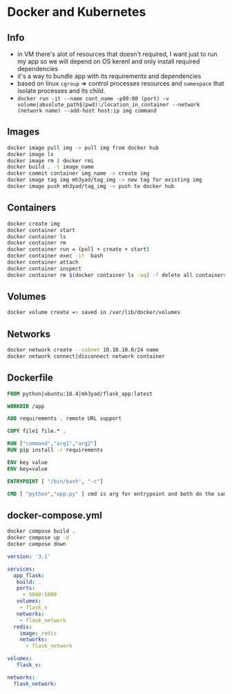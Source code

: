 # Docker and Kubernetes

## Info

* in VM there's alot of resources that doesn't required, I want just to run my app so we will depend on OS kerenl and only install required dependencies
* it's a way to bundle app with its requirements and dependencies
* based on linux `cgroup` => control processes resources and `namespace` that isolate processes and its child.
* `docker run -it --name cont_name -p80:80 (port) -v volume|absolute_path$(pwd):/location_in_container --network (network name) --add-host host:ip img command`

## Images

```bash
docker image pull img -> pull img from docker hub 
docker image ls
docker image rm | docker rmi
docker build . -t image_name
docker commit container img_name -> create img
docker image tag img mh3yad/tag_img -> new tag for existing img
docker image push mh3yad/tag_img -> push to docker hub
```

## Containers

```bash
docker create img 
docker container start
docker container ls
docker container rm
docker container run = (pull + create + start)
docker container exec -it  bash
docker container attach
docker container inspect
docker container rm $(docker container ls -aq) -f delete all containers

```

## Volumes

```bash
docker volume create => saved in /var/lib/docker/volumes
```

## Networks

```bash
docker network create --subnet 10.10.10.0/24 name 
docker network connect|disconnect network container
```

## Dockerfile

```dockerfile
FROM python|ubuntu:18.4|mh3yad/flask_app:latest

WORKDIR /app

ADD requirements . remote URL support

COPY file1 file.* .

RUN ["command","arg1","arg2"]
RUN pip install -r requirements

ENV key value
ENV key=value

ENTRYPOINT [ "/bin/bash", "-c"]

CMD [ "python","app.py" ] cmd is arg for entrypoint and both do the same
```

## docker-compose.yml

```bash
docker compose build .
docker compose up -d
docker compose down
```

```yaml
version: '3.1'

services:
  app_flask:
   build: .
   ports:
     - 5000:5000
   volumes:
    - flask_v
   networks:
    - flask_network
  redis:
    image: redis
    networks:
      - flask_network 

volumes:
   flask_v:

networks:
  flask_network:

```